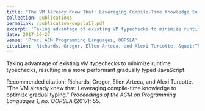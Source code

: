 ```yaml
---
title: "The VM Already Knew That: Leveraging Compile-Time Knowledge to Optimize Gradual Typing"
collection: publications
permalink: /publication/oopsla17.pdf
excerpt: 'Taking advantage of existing VM typechecks to minimize runtime typechecks, resulting in a more performant gradually typed JavaScript.'
date: 2017-10-27
venue: 'Proc. ACM Programming Languages, OOPSLA'
citation: 'Richards, Gregor, Ellen Arteca, and Alexi Turcotte. &quot;The VM already knew that: Leveraging compile-time knowledge to optimize gradual typing.&quot; <i>Proceedings of the ACM on Programming Languages 1, no. OOPSLA</i> (2017): 55.'
---
```

Taking advantage of existing VM typechecks to minimize runtime typechecks, resulting in a more performant gradually typed JavaScript.

Recommended citation: Richards, Gregor, Ellen Arteca, and Alexi Turcotte. "The VM already knew that: Leveraging compile-time knowledge to optimize gradual typing." <i>Proceedings of the ACM on Programming Languages 1, no. OOPSLA</i> (2017): 55.